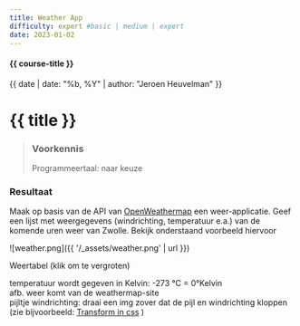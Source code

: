 ```yaml
---
title: Weather App
difficulty: expert #basic | medium | expert
date: 2023-01-02
---
```


#### {{ course-title }}
{{ date | date: "%b, %Y" | author: "Jeroen Heuvelman" }}


# {{ title }}

> ### Voorkennis
> Programmeertaal: naar keuze
### Resultaat

Maak op basis van de API van [OpenWeathermap](http://openweathermap.org/forecast) een weer-applicatie.
Geef een lijst met weergegevens (windrichting, temperatuur e.a.) van de komende uren weer van Zwolle.
Bekijk onderstaand voorbeeld hiervoor  


![weather.png]({{ '/_assets/weather.png' | url }})

Weertabel (klik om te vergroten)

temperatuur wordt gegeven in Kelvin: -273 &deg;C = 0&deg;Kelvin  
afb. weer komt van de weathermap-site  
pijltje windrichting: draai een img zover dat de pijl en windrichting kloppen  (zie bijvoorbeeld: [Transform in css](https://developer.mozilla.org/en-US/docs/Web/CSS/transform-function/rotate) )
